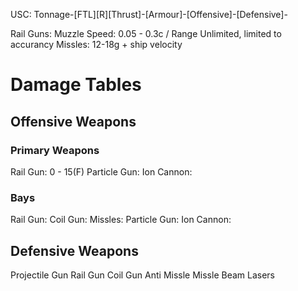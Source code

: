 USC: Tonnage-[FTL][R][Thrust]-[Armour]-[Offensive]-[Defensive]-

Rail Guns: Muzzle Speed: 0.05 - 0.3c / Range Unlimited, limited to accurancy
Missles: 12-18g + ship velocity


# Damage Tables

## Offensive Weapons

### Primary Weapons
Rail Gun: 0 - 15(F)
Particle Gun:
Ion Cannon:

### Bays
Rail Gun: 
Coil Gun:
Missles:
Particle Gun:
Ion Cannon:

## Defensive Weapons
Projectile Gun
Rail Gun
Coil Gun
Anti Missle Missle
Beam Lasers
